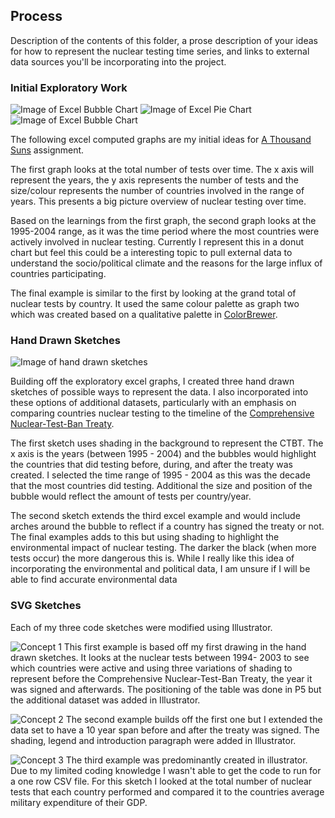 ## Process

Description of the contents of this folder, a prose description of your ideas for how to represent
the nuclear testing time series, and links to external data sources you'll be incorporating into
the project.

### Initial Exploratory Work
![Image of Excel Bubble Chart](https://github.com/lulujordanna/dvia-2019/blob/master/2.mapping-quantities/process/spreadsheetGraph1.png)
![Image of Excel Pie Chart](https://github.com/lulujordanna/dvia-2019/blob/master/2.mapping-quantities/process/spreadsheetGraph2.png)
![Image of Excel Bubble Chart](https://github.com/lulujordanna/dvia-2019/blob/master/2.mapping-quantities/process/spreadsheetGraph3.png)

The following excel computed graphs are my initial ideas for [A Thousand Suns](https://dvia.samizdat.co/2019/a-thousand-suns/) assignment.

The first graph looks at the total number of tests over time. The x axis will represent the years, the y axis represents the number of tests and the size/colour represents the number of countries involved in the range of years. This presents a big picture overview of nuclear testing over time. 

Based on the learnings from the first graph, the second graph looks at the 1995-2004 range, as it was the time period where the most countries were actively involved in nuclear testing. Currently I represent this in a donut chart but feel this could be a interesting topic to pull external data to understand the socio/political climate and the reasons for the large influx of countries participating. 

The final example is similar to the first by looking at the grand total of nuclear tests by country. It used the same colour palette as graph two which was created based on a qualitative palette in [ColorBrewer](http://colorbrewer2.org/#type=sequential&scheme=BuGn&n=3). 

### Hand Drawn Sketches
![Image of hand drawn sketches](https://github.com/lulujordanna/dvia-2019/blob/master/2.mapping-quantities/process/mappingQuantitiesSketches.JPG)

Building off the exploratory excel graphs, I created three hand drawn sketches of possible ways to represent the data. I also incorporated into these options of additional datasets, particularly with an emphasis on comparing countries nuclear testing to the timeline of the [Comprehensive Nuclear-Test-Ban Treaty](https://en.wikipedia.org/wiki/Comprehensive_Nuclear-Test-Ban_Treaty). 

The first sketch uses shading in the background to represent the CTBT. The x axis is the years (between 1995 - 2004) and the bubbles would highlight the countries that did testing before, during, and after the treaty was created. I selected the time range of 1995 - 2004 as this was the decade that the most countries did testing. Additional the size and position of the bubble would reflect the amount of tests per country/year.

The second sketch extends the third excel example and would include arches around the bubble to reflect if a country has signed the treaty or not. The final examples adds to this but using shading to highlight the environmental impact of nuclear testing. The darker the black (when more tests occur) the more dangerous this is. While I really like this idea of incorporating the environmental and political data, I am unsure if I will be able to find accurate environmental data

### SVG Sketches
Each of my three code sketches were modified using Illustrator. 

![Concept 1](https://github.com/lulujordanna/dvia-2019/blob/master/2.mapping-quantities/process/concept_1.png)
This first example is based off my first drawing in the hand drawn sketches. It looks at the nuclear tests between 1994- 2003 to see which countries were active and using three variations of shading to represent before the Comprehensive Nuclear-Test-Ban Treaty, the year it was signed and afterwards. The positioning of the table was done in P5 but the additional dataset was added in Illustrator. 


![Concept 2](https://github.com/lulujordanna/dvia-2019/blob/master/2.mapping-quantities/process/concept_2.png)
The second example builds off the first one but I extended the data set to have a 10 year span before and after the treaty was signed. The shading, legend and introduction paragraph were added in Illustrator. 

![Concept 3](https://github.com/lulujordanna/dvia-2019/blob/master/2.mapping-quantities/process/concept_3.png)
The third example was predominantly created in illustrator. Due to my limited coding knowledge I wasn't able to get the code to run for a one row CSV file. For this sketch I looked at the total number of nuclear tests that each country performed and compared it to the countries average military expenditure of their GDP. 



